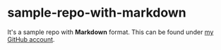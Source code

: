 # sample-repo-with-markdown
It's a sample repo with **Markdown** format. This can be found under [my GitHub account](https://github.com/gzemaltun).

